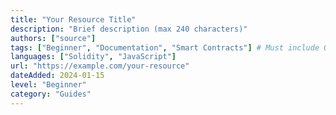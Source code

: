 ```yaml
---
title: "Your Resource Title"
description: "Brief description (max 240 characters)"
authors: ["source"]
tags: ["Beginner", "Documentation", "Smart Contracts"] # Must include ONE journey stage
languages: ["Solidity", "JavaScript"]
url: "https://example.com/your-resource"
dateAdded: 2024-01-15
level: "Beginner"
category: "Guides"
---
```

